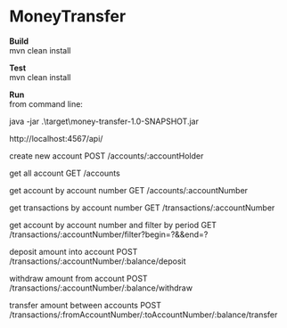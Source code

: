 # MoneyTransfer

**Build**<br/>
mvn clean install

**Test**<br/>
mvn clean install

**Run**<br/>
from command line:

java -jar .\\target\\money-transfer-1.0-SNAPSHOT.jar

http://localhost:4567/api/	

create new account
POST /accounts/:accountHolder

get all account
GET  /accounts

get account by account number
GET  /accounts/:accountNumber  

get transactions by account number
GET  /transactions/:accountNumber  

get account by account number and filter by period
GET  /transactions/:accountNumber/filter?begin=?&&end=?

deposit amount into account
POST /transactions/:accountNumber/:balance/deposit 

withdraw amount from account 
POST /transactions/:accountNumber/:balance/withdraw  

transfer amount between accounts
POST /transactions/:fromAccountNumber/:toAccountNumber/:balance/transfer
